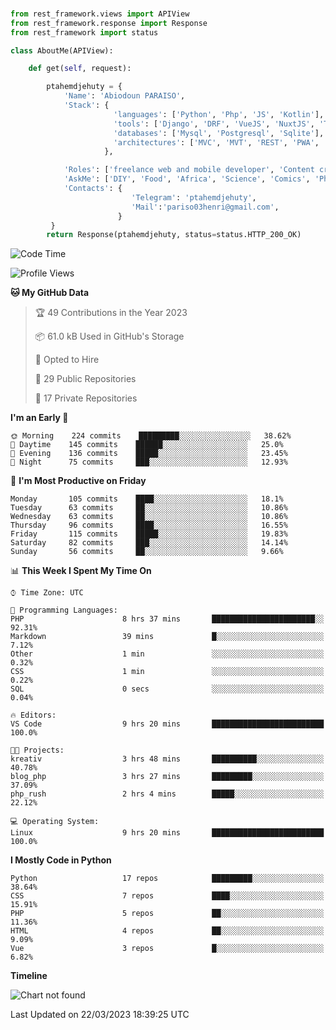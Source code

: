 ###
```python
from rest_framework.views import APIView
from rest_framework.response import Response
from rest_framework import status

class AboutMe(APIView):

    def get(self, request):

        ptahemdjehuty = {
            'Name': 'Abiodoun PARAISO',
            'Stack': {
                       'languages': ['Python', 'Php', 'JS', 'Kotlin'],
                       'tools': ['Django', 'DRF', 'VueJS', 'NuxtJS', 'Threejs' 'React', 'Kotlin', 'Electron'],
                       'databases': ['Mysql', 'Postgresql', 'Sqlite'],
                       'architectures': ['MVC', 'MVT', 'REST', 'PWA', 'SPA', 'MicroServices']
                     },

            'Roles': ['freelance web and mobile developer', 'Content creator', 'Teacher', 'Mentor'],
            'AskMe': ['DIY', 'Food', 'Africa', 'Science', 'Comics', 'Photography', 'Tech', 'Programming'],
            'Contacts': {
                           'Telegram': 'ptahemdjehuty',
                           'Mail':'pariso03henri@gmail.com',
                        }
         }
        return Response(ptahemdjehuty, status=status.HTTP_200_OK)

```                    

<!--START_SECTION:waka-->
![Code Time](http://img.shields.io/badge/Code%20Time-490%20hrs%206%20mins-blue)

![Profile Views](http://img.shields.io/badge/Profile%20Views-24-blue)

**🐱 My GitHub Data** 

> 🏆 49 Contributions in the Year 2023
 > 
> 📦 61.0 kB Used in GitHub's Storage 
 > 
> 💼 Opted to Hire
 > 
> 📜 29 Public Repositories 
 > 
> 🔑 17 Private Repositories  
 > 
**I'm an Early 🐤** 

```text
🌞 Morning    224 commits    █████████░░░░░░░░░░░░░░░░   38.62% 
🌆 Daytime    145 commits    ██████░░░░░░░░░░░░░░░░░░░   25.0% 
🌃 Evening    136 commits    █████░░░░░░░░░░░░░░░░░░░░   23.45% 
🌙 Night      75 commits     ███░░░░░░░░░░░░░░░░░░░░░░   12.93%

```
📅 **I'm Most Productive on Friday** 

```text
Monday       105 commits    ████░░░░░░░░░░░░░░░░░░░░░   18.1% 
Tuesday      63 commits     ██░░░░░░░░░░░░░░░░░░░░░░░   10.86% 
Wednesday    63 commits     ██░░░░░░░░░░░░░░░░░░░░░░░   10.86% 
Thursday     96 commits     ████░░░░░░░░░░░░░░░░░░░░░   16.55% 
Friday       115 commits    █████░░░░░░░░░░░░░░░░░░░░   19.83% 
Saturday     82 commits     ███░░░░░░░░░░░░░░░░░░░░░░   14.14% 
Sunday       56 commits     ██░░░░░░░░░░░░░░░░░░░░░░░   9.66%

```


📊 **This Week I Spent My Time On** 

```text
⌚︎ Time Zone: UTC

💬 Programming Languages: 
PHP                      8 hrs 37 mins       ███████████████████████░░   92.31% 
Markdown                 39 mins             █░░░░░░░░░░░░░░░░░░░░░░░░   7.12% 
Other                    1 min               ░░░░░░░░░░░░░░░░░░░░░░░░░   0.32% 
CSS                      1 min               ░░░░░░░░░░░░░░░░░░░░░░░░░   0.22% 
SQL                      0 secs              ░░░░░░░░░░░░░░░░░░░░░░░░░   0.04%

🔥 Editors: 
VS Code                  9 hrs 20 mins       █████████████████████████   100.0%

🐱‍💻 Projects: 
kreativ                  3 hrs 48 mins       ██████████░░░░░░░░░░░░░░░   40.78% 
blog_php                 3 hrs 27 mins       █████████░░░░░░░░░░░░░░░░   37.09% 
php_rush                 2 hrs 4 mins        █████░░░░░░░░░░░░░░░░░░░░   22.12%

💻 Operating System: 
Linux                    9 hrs 20 mins       █████████████████████████   100.0%

```

**I Mostly Code in Python** 

```text
Python                   17 repos            █████████░░░░░░░░░░░░░░░░   38.64% 
CSS                      7 repos             ████░░░░░░░░░░░░░░░░░░░░░   15.91% 
PHP                      5 repos             ██░░░░░░░░░░░░░░░░░░░░░░░   11.36% 
HTML                     4 repos             ██░░░░░░░░░░░░░░░░░░░░░░░   9.09% 
Vue                      3 repos             █░░░░░░░░░░░░░░░░░░░░░░░░   6.82%

```


**Timeline**

![Chart not found](https://raw.githubusercontent.com/ptahemdjehuty/ptahemdjehuty/main/charts/bar_graph.png) 


 Last Updated on 22/03/2023 18:39:25 UTC
<!--END_SECTION:waka-->
